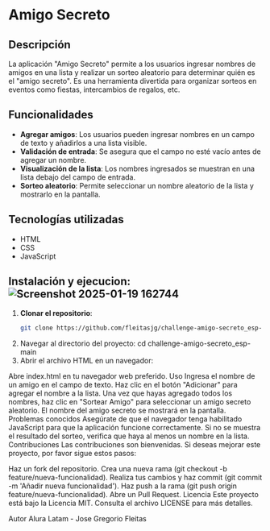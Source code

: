 # Amigo Secreto

## Descripción

La aplicación "Amigo Secreto" permite a los usuarios ingresar nombres de amigos en una lista y realizar un sorteo aleatorio para determinar quién es el "amigo secreto". Es una herramienta divertida para organizar sorteos en eventos como fiestas, intercambios de regalos, etc.

## Funcionalidades

- **Agregar amigos**: Los usuarios pueden ingresar nombres en un campo de texto y añadirlos a una lista visible.
- **Validación de entrada**: Se asegura que el campo no esté vacío antes de agregar un nombre.
- **Visualización de la lista**: Los nombres ingresados se muestran en una lista debajo del campo de entrada.
- **Sorteo aleatorio**: Permite seleccionar un nombre aleatorio de la lista y mostrarlo en la pantalla.

## Tecnologías utilizadas

- HTML
- CSS
- JavaScript

## Instalación y ejecucion:![Screenshot 2025-01-19 162744](https://github.com/user-attachments/assets/bd270856-e13c-42e4-a10d-9bad85beaa36)


1. **Clonar el repositorio**:
   ```bash
   git clone https://github.com/fleitasjg/challenge-amigo-secreto_esp-main.git

2. Navegar al directorio del proyecto: cd challenge-amigo-secreto_esp-main
3. Abrir el archivo HTML en un navegador:

Abre index.html en tu navegador web preferido.
Uso
Ingresa el nombre de un amigo en el campo de texto.
Haz clic en el botón "Adicionar" para agregar el nombre a la lista.
Una vez que hayas agregado todos los nombres, haz clic en "Sortear Amigo" para seleccionar un amigo secreto aleatorio.
El nombre del amigo secreto se mostrará en la pantalla.
Problemas conocidos
Asegúrate de que el navegador tenga habilitado JavaScript para que la aplicación funcione correctamente.
Si no se muestra el resultado del sorteo, verifica que haya al menos un nombre en la lista.
Contribuciones
Las contribuciones son bienvenidas. Si deseas mejorar este proyecto, por favor sigue estos pasos:

Haz un fork del repositorio.
Crea una nueva rama (git checkout -b feature/nueva-funcionalidad).
Realiza tus cambios y haz commit (git commit -m 'Añadir nueva funcionalidad').
Haz push a la rama (git push origin feature/nueva-funcionalidad).
Abre un Pull Request.
Licencia
Este proyecto está bajo la Licencia MIT. Consulta el archivo LICENSE para más detalles.

Autor
Alura Latam - Jose Gregorio Fleitas
   
